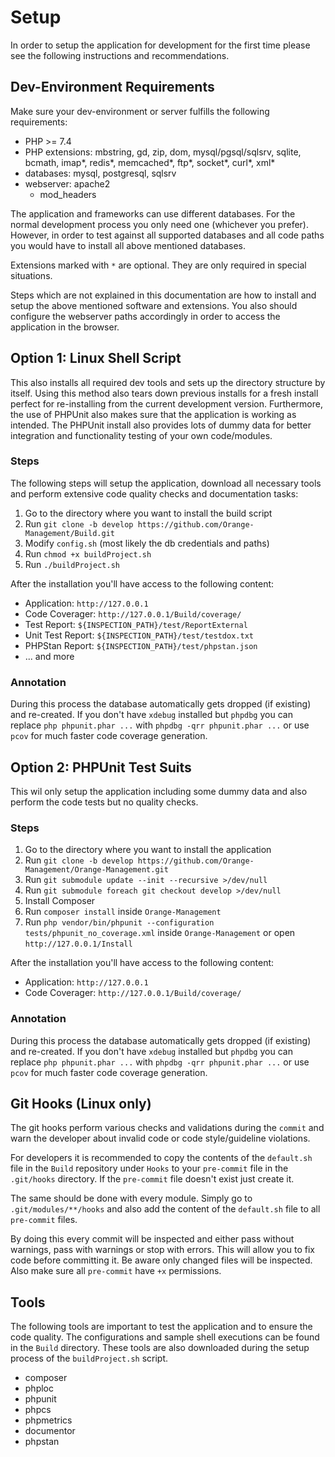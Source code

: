 # Setup

In order to setup the application for development for the first time please see the following instructions and recommendations.

## Dev-Environment Requirements

Make sure your dev-environment or server fulfills the following requirements:

* PHP >= 7.4
* PHP extensions: mbstring, gd, zip, dom, mysql/pgsql/sqlsrv, sqlite, bcmath, imap*, redis*, memcached*, ftp*, socket*, curl*, xml*
* databases: mysql, postgresql, sqlsrv
* webserver: apache2
    * mod_headers

The application and frameworks can use different databases. For the normal development process you only need one (whichever you prefer). However, in order to test against all supported databases and all code paths you would have to install all above mentioned databases.

Extensions marked with `*` are optional. They are only required in special situations.

Steps which are not explained in this documentation are how to install and setup the above mentioned software and extensions. You also should configure the webserver paths accordingly in order to access the application in the browser.

## Option 1: Linux Shell Script

This also installs all required dev tools and sets up the directory structure by itself. Using this method also tears down previous installs for a fresh install perfect for re-installing from the current development version. Furthermore, the use of PHPUnit also makes sure that the application is working as intended. The PHPUnit install also provides lots of dummy data for better integration and functionality testing of your own code/modules.

### Steps

The following steps will setup the application, download all necessary tools and perform extensive code quality checks and documentation tasks:

1. Go to the directory where you want to install the build script
2. Run `git clone -b develop https://github.com/Orange-Management/Build.git`
3. Modify `config.sh` (most likely the db credentials and paths)
4. Run `chmod +x buildProject.sh`
5. Run `./buildProject.sh`

After the installation you'll have access to the following content:

* Application: `http://127.0.0.1`
* Code Coverager: `http://127.0.0.1/Build/coverage/`
* Test Report: `${INSPECTION_PATH}/test/ReportExternal`
* Unit Test Report: `${INSPECTION_PATH}/test/testdox.txt`
* PHPStan Report: `${INSPECTION_PATH}/test/phpstan.json`
* ... and more

### Annotation

During this process the database automatically gets dropped (if existing) and re-created. If you don't have `xdebug` installed but `phpdbg` you can replace `php phpunit.phar ...` with `phpdbg -qrr phpunit.phar ...` or use `pcov` for much faster code coverage generation.

## Option 2: PHPUnit Test Suits

This wil only setup the application including some dummy data and also perform the code tests but no quality checks.

### Steps

1. Go to the directory where you want to install the application
2. Run `git clone -b develop https://github.com/Orange-Management/Orange-Management.git`
3. Run `git submodule update --init --recursive >/dev/null`
4. Run `git submodule foreach git checkout develop >/dev/null`
5. Install Composer
6. Run `composer install` inside `Orange-Management`
7. Run `php vendor/bin/phpunit --configuration tests/phpunit_no_coverage.xml` inside `Orange-Management` or open `http://127.0.0.1/Install`

After the installation you'll have access to the following content:

* Application: `http://127.0.0.1`
* Code Coverager: `http://127.0.0.1/Build/coverage/`

### Annotation

During this process the database automatically gets dropped (if existing) and re-created. If you don't have `xdebug` installed but `phpdbg` you can replace `php phpunit.phar ...` with `phpdbg -qrr phpunit.phar ...` or use `pcov` for much faster code coverage generation.

## Git Hooks (Linux only)

The git hooks perform various checks and validations during the `commit` and warn the developer about invalid code or code style/guideline violations.

For developers it is recommended to copy the contents of the `default.sh` file in the `Build` repository under `Hooks` to your `pre-commit` file in the `.git/hooks` directory. If the `pre-commit` file doesn't exist just create it.

The same should be done with every module. Simply go to `.git/modules/**/hooks` and also add the content of the `default.sh` file to all `pre-commit` files.

By doing this every commit will be inspected and either pass without warnings, pass with warnings or stop with errors. This will allow you to fix code before committing it. Be aware only changed files will be inspected. Also make sure all `pre-commit` have `+x` permissions.

## Tools

The following tools are important to test the application and to ensure the code quality. The configurations and sample shell executions can be found in the `Build` directory. These tools are also downloaded during the setup process of the `buildProject.sh` script.

* composer
* phploc
* phpunit
* phpcs
* phpmetrics
* documentor
* phpstan